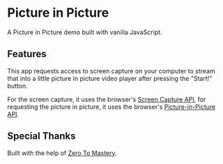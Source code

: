 # Picture in Picture

A Picture in Picture demo built with vanilla JavaScript.

## Features

This app requests access to screen capture on your computer to stream that into a little picture in picture video player after pressing the "Start!" button.

For the screen capture, it uses the browser's [Screen Capture API](https://developer.mozilla.org/en-US/docs/Web/API/Screen_Capture_API), for requesting the picture in picture, it uses the browser's [Picture-in-Picture API](https://developer.mozilla.org/en-US/docs/Web/API/Picture-in-Picture_API).

## Special Thanks

Built with the help of [Zero To Mastery](https://zerotomastery.io/courses/javascript-projects/).

